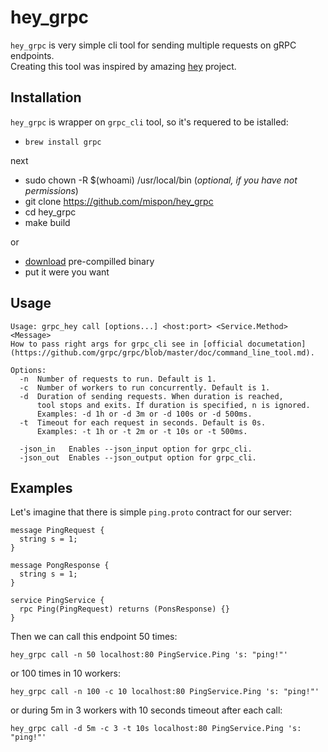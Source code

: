 # hey_grpc

`hey_grpc` is very simple cli tool for sending multiple requests on gRPC endpoints.   
Creating this tool was inspired by amazing [hey](https://github.com/rakyll/hey) project.

## Installation
`hey_grpc` is wrapper on `grpc_cli` tool, so it's requered to be istalled:
- `brew install grpc`

next 
- sudo chown -R $(whoami) /usr/local/bin (*optional, if you have not permissions*)
- git clone https://github.com/mispon/hey_grpc
- cd hey_grpc
- make build

or
- [download](https://github.com/mispon/hey_grpc/releases/download/v0.0.1/hey_grpc_darwin_amd64) pre-compilled binary
- put it were you want

## Usage
```
Usage: grpc_hey call [options...] <host:port> <Service.Method> <Message>
How to pass right args for grpc_cli see in [official documetation](https://github.com/grpc/grpc/blob/master/doc/command_line_tool.md).

Options:
  -n  Number of requests to run. Default is 1.
  -c  Number of workers to run concurrently. Default is 1.
  -d  Duration of sending requests. When duration is reached,
      tool stops and exits. If duration is specified, n is ignored.
      Examples: -d 1h or -d 3m or -d 100s or -d 500ms.
  -t  Timeout for each request in seconds. Default is 0s.
      Examples: -t 1h or -t 2m or -t 10s or -t 500ms.
  
  -json_in   Enables --json_input option for grpc_cli.
  -json_out  Enables --json_output option for grpc_cli.
```

## Examples
Let's imagine that there is simple `ping.proto` contract for our server:
```
message PingRequest {
  string s = 1;
}

message PongResponse {
  string s = 1;
}

service PingService {
  rpc Ping(PingRequest) returns (PonsResponse) {}
}
```

Then we can call this endpoint 50 times:
```
hey_grpc call -n 50 localhost:80 PingService.Ping 's: "ping!"'
```

or 100 times in 10 workers:
```
hey_grpc call -n 100 -c 10 localhost:80 PingService.Ping 's: "ping!"'
```

or during 5m in 3 workers with 10 seconds timeout after each call:
```
hey_grpc call -d 5m -c 3 -t 10s localhost:80 PingService.Ping 's: "ping!"'
```
